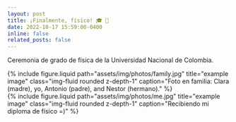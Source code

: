```yaml
---
layout: post
title: ¡Finalmente, físico! 🎓 🎉
date: 2022-10-17 15:59:00-0400
inline: false
related_posts: false
---
```


Ceremonia de grado de física de la Universidad Nacional de Colombia.

<div class="row justify-content-sm-center">
  <div class="col-sm-8 mt-3 mt-md-0">
    {% include figure.liquid path="assets/img/photos/family.jpg" title="example image" class="img-fluid rounded z-depth-1" caption="Foto en familia: Clara (madre), yo, Antonio (padre), and Nestor (hermano)." %}
  </div>
  <div class="col-sm-4 mt-3 mt-md-0">
    {% include figure.liquid path="assets/img/photos/me.jpg" title="example image" class="img-fluid rounded z-depth-1" caption="Recibiendo mi diploma de físico =)" %}
  </div>
</div>
